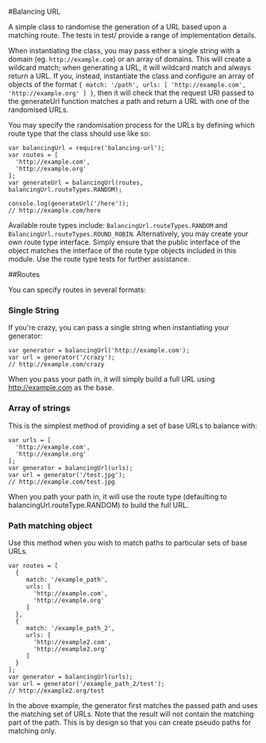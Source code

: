 #Balancing URL

A simple class to randomise the generation of a URL based upon a matching route. The tests in test/ provide a range of implementation details.

When instantiating the class, you may pass either a single string with a domain (eg. `http://example.com`) or an array of domains. This will create a wildcard match; when generating a URL, it will wildcard match and always return a URL. If you, instead, instantiate the class and configure an array of objects of the format `{ match: '/path', urls: [ 'http://example.com', 'http://example.org' ] }`, then it will check that the request URI passed to the generateUrl function matches a path and return a URL with one of the randomised URLs.

You may specify the randomisation process for the URLs by defining which route type that the class should use like so:

    var balancingUrl = require('balancing-url');
    var routes = [
      'http://example.com',
      'http://example.org'
    ];
    var generateUrl = balancingUrl(routes, balancingUrl.routeTypes.RANDOM);

    console.log(generateUrl('/here'));
    // http://example.com/here

Available route types include: `BalancingUrl.routeTypes.RANDOM` and `BalancingUrl.routeTypes.ROUND_ROBIN`. Alternatively, you may create your own route type interface. Simply ensure that the public interface of the object matches the interface of the route type objects included in this module. Use the route type tests for further assistance.

##Routes

You can specify routes in several formats:

### Single String

If you're crazy, you can pass a single string when instantiating your generator:

    var generator = balancingUrl('http://example.com');
    var url = generator('/crazy');
    // http://example.com/crazy

When you pass your path in, it will simply build a full URL using http://example.com as the base.

### Array of strings

This is the simplest method of providing a set of base URLs to balance with:

    var urls = [
      'http://example.com',
      'http://example.org'
    ];
    var generator = balancingUrl(urls);
    var url = generator('/test.jpg');
    // http://example.com/test.jpg

When you path your path in, it will use the route type (defaulting to balancingUrl.routeType.RANDOM) to build the full URL.

### Path matching object

Use this method when you wish to match paths to particular sets of base URLs.

    var routes = [
      {
         match: '/example_path',
         urls: [
           'http://example.com',
           'http://example.org'
         ]
      },
      {
         match: '/example_path_2',
         urls: [
           'http://example2.com',
           'http://example2.org'
         ]
      }
    ];
    var generator = balancingUrl(urls);
    var url = generator('/example_path_2/test');
    // http://example2.org/test

In the above example, the generator first matches the passed path and uses the matching set of URLs. Note that the result will not contain the matching part of the path. This is by design so that you can create pseudo paths for matching only.
